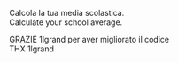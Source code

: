 Calcola la tua media scolastica.
<br>
Calculate your school average.
<br>



GRAZIE 1lgrand per aver migliorato il codice
<br>
THX 1lgrand 
